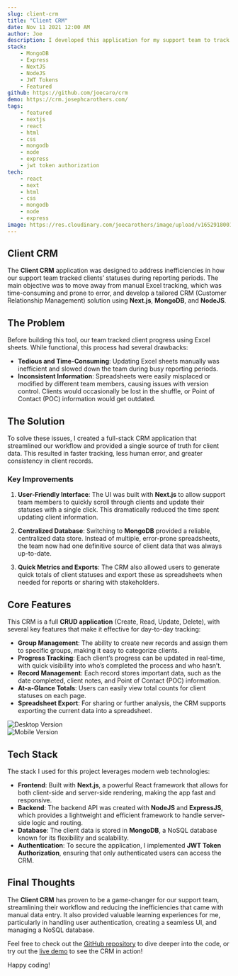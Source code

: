 ```yaml
---
slug: client-crm
title: "Client CRM"
date: Nov 11 2021 12:00 AM
author: Joe
description: I developed this application for my support team to track client statuses as they progressed through the report filing process.
stack:
    - MongoDB
    - Express
    - NextJS
    - NodeJS
    - JWT Tokens
    - Featured
github: https://github.com/joecaro/crm
demo: https://crm.josephcarothers.com/
tags:
    - featured
    - nextjs
    - react
    - html
    - css
    - mongodb
    - node
    - express
    - jwt token authorization
tech:
    - react
    - next
    - html
    - css
    - mongodb
    - node
    - express
image: https://res.cloudinary.com/joecarothers/image/upload/v1652918001/misc/Projects/CRM-Mockup_zul9pq_wedgib.png
---
```


## Client CRM

The **Client CRM** application was designed to address inefficiencies in how our support team tracked clients’ statuses during reporting periods. The main objective was to move away from manual Excel tracking, which was time-consuming and prone to error, and develop a tailored CRM (Customer Relationship Management) solution using **Next.js**, **MongoDB**, and **NodeJS**.

## The Problem

Before building this tool, our team tracked client progress using Excel sheets. While functional, this process had several drawbacks:

- **Tedious and Time-Consuming**: Updating Excel sheets manually was inefficient and slowed down the team during busy reporting periods.
- **Inconsistent Information**: Spreadsheets were easily misplaced or modified by different team members, causing issues with version control. Clients would occasionally be lost in the shuffle, or Point of Contact (POC) information would get outdated.

## The Solution

To solve these issues, I created a full-stack CRM application that streamlined our workflow and provided a single source of truth for client data. This resulted in faster tracking, less human error, and greater consistency in client records.

### Key Improvements

1. **User-Friendly Interface**: The UI was built with **Next.js** to allow support team members to quickly scroll through clients and update their statuses with a single click. This dramatically reduced the time spent updating client information.
2. **Centralized Database**: Switching to **MongoDB** provided a reliable, centralized data store. Instead of multiple, error-prone spreadsheets, the team now had one definitive source of client data that was always up-to-date.

3. **Quick Metrics and Exports**: The CRM also allowed users to generate quick totals of client statuses and export these as spreadsheets when needed for reports or sharing with stakeholders.

## Core Features

This CRM is a full **CRUD application** (Create, Read, Update, Delete), with several key features that make it effective for day-to-day tracking:

- **Group Management**: The ability to create new records and assign them to specific groups, making it easy to categorize clients.
- **Progress Tracking**: Each client’s progress can be updated in real-time, with quick visibility into who’s completed the process and who hasn’t.
- **Record Management**: Each record stores important data, such as the date completed, client notes, and Point of Contact (POC) information.
- **At-a-Glance Totals**: Users can easily view total counts for client statuses on each page.
- **Spreadsheet Export**: For sharing or further analysis, the CRM supports exporting the current data into a spreadsheet.

![Desktop Version](https://res.cloudinary.com/joecarothers/image/upload/v1652918001/misc/Projects/CRM-Mockup_zul9pq_wedgib.png)  
![Mobile Version](https://res.cloudinary.com/joecarothers/image/upload/v1651167756/misc/Projects/crm/Screenshot_2022-04-28_134145_h4t4ba.jpg)

## Tech Stack

The stack I used for this project leverages modern web technologies:

- **Frontend**: Built with **Next.js**, a powerful React framework that allows for both client-side and server-side rendering, making the app fast and responsive.
- **Backend**: The backend API was created with **NodeJS** and **ExpressJS**, which provides a lightweight and efficient framework to handle server-side logic and routing.
- **Database**: The client data is stored in **MongoDB**, a NoSQL database known for its flexibility and scalability.
- **Authentication**: To secure the application, I implemented **JWT Token Authorization**, ensuring that only authenticated users can access the CRM.

## Final Thoughts

The **Client CRM** has proven to be a game-changer for our support team, streamlining their workflow and reducing the inefficiencies that came with manual data entry. It also provided valuable learning experiences for me, particularly in handling user authentication, creating a seamless UI, and managing a NoSQL database.

Feel free to check out the [GitHub repository](https://github.com/joecaro/crm) to dive deeper into the code, or try out the [live demo](https://crm.josephcarothers.com/) to see the CRM in action!

Happy coding!
